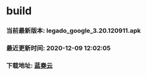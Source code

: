 # build

### 当前最新版本: legado_google_3.20.120911.apk
### 最近更新时间: 2020-12-09 12:02:05
### 下载地址: [蓝奏云](https://wwa.lanzous.com/b0d8bblej)


